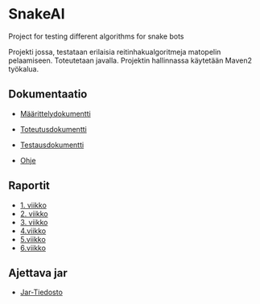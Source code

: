 # SnakeAI
Project for testing different algorithms for snake bots

Projekti jossa, testataan erilaisia reitinhakualgoritmeja matopelin pelaamiseen.
Toteutetaan javalla.
Projektin hallinnassa käytetään Maven2 työkalua.

## Dokumentaatio

- [Määrittelydokumentti](https://github.com/ViliLipo/SnakeAI/blob/master/dokumentaatio/maarittely.md)
- [Toteutusdokumentti](https://github.com/ViliLipo/SnakeAI/blob/master/dokumentaatio/toteutus.md)
- [Testausdokumentti](https://github.com/ViliLipo/SnakeAI/blob/master/dokumentaatio/testaus.md)

- [Ohje](https://github.com/ViliLipo/SnakeAI/blob/master/dokumentaatio/kaytto-ohje.md)

## Raportit
- [1. viikko](https://github.com/ViliLipo/SnakeAI/blob/master/raportit/viikko1.md)
- [2. viikko](https://github.com/ViliLipo/SnakeAI/blob/master/raportit/viikko2.md)
- [3. viikko](https://github.com/ViliLipo/SnakeAI/blob/master/raportit/viikko3.md)
- [4.viikko](https://github.com/ViliLipo/SnakeAI/blob/master/raportit/viikko4.md)
- [5.viikko](https://github.com/ViliLipo/SnakeAI/blob/master/raportit/viikko5.md)
- [6.viikko](https://github.com/ViliLipo/SnakeAI/blob/master/raportit/viikko6.md)

## Ajettava jar
- [Jar-Tiedosto](https://github.com/ViliLipo/SnakeAI/releases/tag/1.0)
